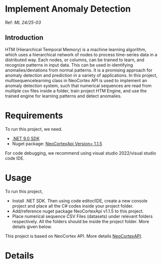 # **Implement Anomaly Detection**
Ref: *ML 24/25-03*  

## Introduction

HTM (Hierarchical Temporal Memory) is a machine learning algorithm, which uses a hierarchical network of nodes to process time-series data in a distributed way. Each nodes, or columns, can be trained to learn, and recognize patterns in input data. This can be used in identifying anomalies/deviations from normal patterns. It is a promising approach for anomaly detection and prediction in a variety of applications. In this project, multisequencelearning class in NeoCortex API is used to implement an anomaly detection system, such that numerical sequences are read from multiple csv files inside a folder, train project HTM Engine, and use the trained engine for learning patterns and detect anomalies.  

# Requirements

To run this project, we need.
* [.NET 9.0 SDK](https://dotnet.microsoft.com/en-us/download/dotnet/9.0)
* Nuget package: [NeoCortexApi Version= 1.1.5](https://www.nuget.org/packages/NeoCortexApi/)

For code debugging, we recommend using visual studio 2022/visual studio code IDE. 

# Usage

To run this project, 

* Install .NET SDK. Then using code editor/IDE, create a new console project and place all the C# codes inside your project folder. 
* Add/reference nuget package NeoCortexApi v1.1.5 to this project.
* Place numerical sequence CSV Files (datasets) under relevant folders respectively. All the folders should be inside the project folder. More details given below.

This project is based on NeoCortex API. More details [NeoCortexAPI](https://github.com/ddobric/neocortexapi/blob/master/source/Documentation/gettingStarted.md).

# Details